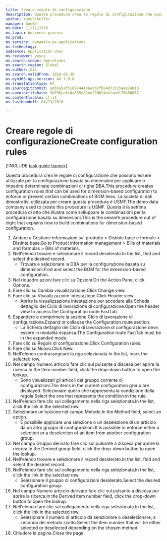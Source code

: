 ```yaml
--- 
title: Creare regole di configurazione
description: Questa procedura crea le regole di configurazione che possono essere utilizzate per la configurazione basata su dimensioni per applicare o impedire determinate combinazioni di righe DBA.
author: YuyuScheller
manager: AnnBe
ms.date: 11/11/2016
ms.topic: business-process
ms.prod: 
ms.service: dynamics-ax-applications
ms.technology: 
audience: Application User
ms.reviewer: yuyus
ms.search.scope: Operations
ms.search.region: Global
ms.author: bis
ms.search.validFrom: 2016-06-30
ms.dyn365.ops.version: AX 7.0.0
ms.translationtype: HT
ms.sourcegitcommit: a8b5a5af5108744406a3d2fb84d7151baea2481b
ms.openlocfilehash: 9d758ce6cda885e82ee220624da1adb176400877
ms.contentlocale: it-it
ms.lasthandoff: 04/13/2018

---
```

# <a name="create-configuration-rules"></a><span data-ttu-id="44b53-103">Creare regole di configurazione</span><span class="sxs-lookup"><span data-stu-id="44b53-103">Create configuration rules</span></span>

[!INCLUDE [task guide banner](../../includes/task-guide-banner.md)]

<span data-ttu-id="44b53-104">Questa procedura crea le regole di configurazione che possono essere utilizzate per la configurazione basata su dimensioni per applicare o impedire determinate combinazioni di righe DBA.</span><span class="sxs-lookup"><span data-stu-id="44b53-104">This procedure creates configuration rules that can be used for dimension-based configuration to enforce or prevent certain combinations of BOM lines.</span></span> <span data-ttu-id="44b53-105">La società di dati dimostrativi utilizzata per creare questa procedura è USMF.</span><span class="sxs-lookup"><span data-stu-id="44b53-105">The demo data company used to create this procedure is USMF.</span></span> <span data-ttu-id="44b53-106">Questa è la settima procedura di otto che illustra come sviluppare le combinazioni per la configurazione basata su dimensioni.</span><span class="sxs-lookup"><span data-stu-id="44b53-106">This is the seventh procedure out of eight that explains how to build combinations for dimension-based configuration.</span></span>

1. <span data-ttu-id="44b53-107">Andare a Gestione informazioni sul prodotto > Distinte base e formule > Distinte base.</span><span class="sxs-lookup"><span data-stu-id="44b53-107">Go to Product information management > Bills of materials and formulas > Bills of materials.</span></span>
2. <span data-ttu-id="44b53-108">Nell'elenco trovare e selezionare il record desiderato.</span><span class="sxs-lookup"><span data-stu-id="44b53-108">In the list, find and select the desired record.</span></span>
    * <span data-ttu-id="44b53-109">Trovare e selezionare la DBA per la configurazione basata su dimensioni.</span><span class="sxs-lookup"><span data-stu-id="44b53-109">Find and select the BOM for the dimension-based configuration.</span></span>  
3. <span data-ttu-id="44b53-110">Nel riquadro azioni fare clic su Opzioni.</span><span class="sxs-lookup"><span data-stu-id="44b53-110">On the Action Pane, click Options.</span></span>
4. <span data-ttu-id="44b53-111">Fare clic su Cambia visualizzazione.</span><span class="sxs-lookup"><span data-stu-id="44b53-111">Click Change view.</span></span>
5. <span data-ttu-id="44b53-112">Fare clic su Visualizzazione intestazione.</span><span class="sxs-lookup"><span data-stu-id="44b53-112">Click Header view.</span></span>
    * <span data-ttu-id="44b53-113">Aprire la visualizzazione intestazione per accedere alla Scheda dettaglio del Ciclo di lavorazione di configurazione.</span><span class="sxs-lookup"><span data-stu-id="44b53-113">Open the header view to access the Configuration route FastTab.</span></span>  
6. <span data-ttu-id="44b53-114">Espandere o comprimere la sezione Ciclo di lavorazione di configurazione.</span><span class="sxs-lookup"><span data-stu-id="44b53-114">Expand or collapse the Configuration route section.</span></span>
    * <span data-ttu-id="44b53-115">La Scheda dettaglio del Ciclo di lavorazione di configurazione deve essere in modalità espansa.</span><span class="sxs-lookup"><span data-stu-id="44b53-115">The Configuration route FastTab must be in the expanded mode.</span></span>  
7. <span data-ttu-id="44b53-116">Fare clic su Regole di configurazione.</span><span class="sxs-lookup"><span data-stu-id="44b53-116">Click Configuration rules.</span></span>
8. <span data-ttu-id="44b53-117">Fare clic su Nuovo.</span><span class="sxs-lookup"><span data-stu-id="44b53-117">Click New.</span></span>
9. <span data-ttu-id="44b53-118">Nell'elenco contrassegnare la riga selezionata.</span><span class="sxs-lookup"><span data-stu-id="44b53-118">In the list, mark the selected row.</span></span>
10. <span data-ttu-id="44b53-119">Nel campo Numero articolo fare clic sul pulsante a discesa per aprire la ricerca.</span><span class="sxs-lookup"><span data-stu-id="44b53-119">In the Item number field, click the drop-down button to open the lookup.</span></span>
    * <span data-ttu-id="44b53-120">Sono visualizzati gli articoli del gruppo corrente di configurazioni.</span><span class="sxs-lookup"><span data-stu-id="44b53-120">The items in the current configuration group are displayed.</span></span> <span data-ttu-id="44b53-121">Selezionare quello che rappresenta la condizione della regola.</span><span class="sxs-lookup"><span data-stu-id="44b53-121">Select the one that represents the condition in the rule.</span></span>  
11. <span data-ttu-id="44b53-122">Nell'elenco fare clic sul collegamento nella riga selezionata.</span><span class="sxs-lookup"><span data-stu-id="44b53-122">In the list, click the link in the selected row.</span></span>
12. <span data-ttu-id="44b53-123">Selezionare un'opzione nel campo Metodo.</span><span class="sxs-lookup"><span data-stu-id="44b53-123">In the Method field, select an option.</span></span>
    * <span data-ttu-id="44b53-124">È possibile applicare una selezione o un deselezione di un articolo da un altro gruppo di configurazioni.</span><span class="sxs-lookup"><span data-stu-id="44b53-124">It is possible to enforce either a selection or a deselection of an item from another configuration group.</span></span>  
13. <span data-ttu-id="44b53-125">Nel campo Gruppo derivato fare clic sul pulsante a discesa per aprire la ricerca.</span><span class="sxs-lookup"><span data-stu-id="44b53-125">In the Derived group field, click the drop-down button to open the lookup.</span></span>
14. <span data-ttu-id="44b53-126">Nell'elenco trovare e selezionare il record desiderato.</span><span class="sxs-lookup"><span data-stu-id="44b53-126">In the list, find and select the desired record.</span></span>
15. <span data-ttu-id="44b53-127">Nell'elenco fare clic sul collegamento nella riga selezionata.</span><span class="sxs-lookup"><span data-stu-id="44b53-127">In the list, click the link in the selected row.</span></span>
    * <span data-ttu-id="44b53-128">Selezionare il gruppo di configurazioni desiderato.</span><span class="sxs-lookup"><span data-stu-id="44b53-128">Select the desired configuration group.</span></span>  
16. <span data-ttu-id="44b53-129">Nel campo Numero articolo derivato fare clic sul pulsante a discesa per aprire la ricerca.</span><span class="sxs-lookup"><span data-stu-id="44b53-129">In the Derived item number field, click the drop-down button to open the lookup.</span></span>
17. <span data-ttu-id="44b53-130">Nell'elenco fare clic sul collegamento nella riga selezionata.</span><span class="sxs-lookup"><span data-stu-id="44b53-130">In the list, click the link in the selected row.</span></span>
    * <span data-ttu-id="44b53-131">Selezionare il numero di articolo da selezionare o deselezionare, a seconda del metodo scelto.</span><span class="sxs-lookup"><span data-stu-id="44b53-131">Select the item number that will be either selected or deselected depending on the chosen method.</span></span>  
18. <span data-ttu-id="44b53-132">Chiudere la pagina.</span><span class="sxs-lookup"><span data-stu-id="44b53-132">Close the page.</span></span>


